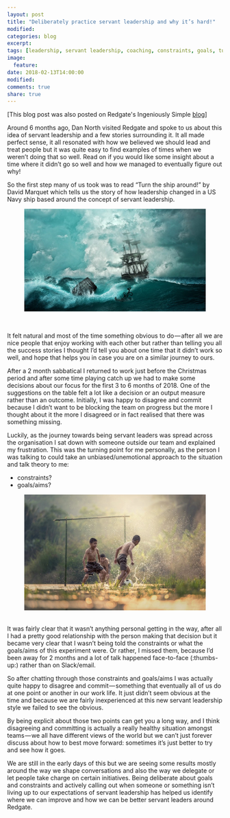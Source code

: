 ```yaml
---
layout: post
title: "Deliberately practice servant leadership and why it’s hard!"
modified:
categories: blog
excerpt:
tags: [leadership, servant leadership, coaching, constraints, goals, turn the ship around, david marquet]
image:
  feature:
date: 2018-02-13T14:00:00
modified:
comments: true
share: true
---
```


[This blog post was also posted on Redgate's Ingeniously Simple [blog](https://medium.com/ingeniouslysimple/deliberately-practice-servant-leadership-and-why-its-hard-8bd0e312803d)]

Around 6 months ago, Dan North visited Redgate and spoke to us about this idea of servant leadership and a few stories surrounding it. It all made perfect sense, it all resonated with how we believed we should lead and treat people but it was quite easy to find examples of times when we weren’t doing that so well. Read on if you would like some insight about a time where it didn’t go so well and how we managed to eventually figure out why!

So the first step many of us took was to read “Turn the ship around!” by David Marquet which tells us the story of how leadership changed in a US Navy ship based around the concept of servant leadership.

<figure>
  <img src="/images/serv-leadership001.jpg" alt="image">
</figure>
<br>

It felt natural and most of the time something obvious to do — after all we are nice people that enjoy working with each other but rather than telling you all the success stories I thought I’d tell you about one time that it didn’t work so well, and hope that helps you in case you are on a similar journey to ours.

After a 2 month sabbatical I returned to work just before the Christmas period and after some time playing catch up we had to make some decisions about our focus for the first 3 to 6 months of 2018. One of the suggestions on the table felt a lot like a decision or an output measure rather than an outcome. Initially, I was happy to disagree and commit because I didn’t want to be blocking the team on progress but the more I thought about it the more I disagreed or in fact realised that there was something missing.

Luckily, as the journey towards being servant leaders was spread across the organisation I sat down with someone outside our team and explained my frustration. This was the turning point for me personally, as the person I was talking to could take an unbiased/unemotional approach to the situation and talk theory to me:

* constraints?
* goals/aims?

<figure>
  <img src="/images/serv-leadership002.jpg" alt="image">
</figure>
<br>
It was fairly clear that it wasn’t anything personal getting in the way, after all I had a pretty good relationship with the person making that decision but it became very clear that I wasn’t being told the constraints or what the goals/aims of this experiment were. Or rather, I missed them, because I’d been away for 2 months and a lot of talk happened face-to-face (:thumbs-up:) rather than on Slack/email.

So after chatting through those constraints and goals/aims I was actually quite happy to disagree and commit — something that eventually all of us do at one point or another in our work life. It just didn’t seem obvious at the time and because we are fairly inexperienced at this new servant leadership style we failed to see the obvious.

By being explicit about those two points can get you a long way, and I think disagreeing and committing is actually a really healthy situation amongst teams — we all have different views of the world but we can’t just forever discuss about how to best move forward: sometimes it’s just better to try and see how it goes.

We are still in the early days of this but we are seeing some results mostly around the way we shape conversations and also the way we delegate or let people take charge on certain initiatives. Being deliberate about goals and constraints and actively calling out when someone or something isn’t living up to our expectations of servant leadership has helped us identify where we can improve and how we can be better servant leaders around Redgate.
